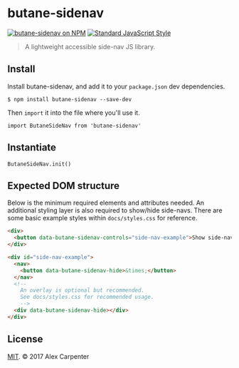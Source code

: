# butane-sidenav

[![butane-sidenav on NPM](https://img.shields.io/npm/v/butane-sidenav.svg?style=flat-square)](https://www.npmjs.com/package/butane-sidenav) [![Standard JavaScript Style](https://img.shields.io/badge/code_style-standard-brightgreen.svg?style=flat-square)](http://standardjs.com/)

> A lightweight accessible side-nav JS library.

## Install

Install butane-sidenav, and add it to your `package.json` dev dependencies.

```
$ npm install butane-sidenav --save-dev
```

Then `import` it into the file where you'll use it.

```es6
import ButaneSideNav from 'butane-sidenav'
```

## Instantiate

```es6
ButaneSideNav.init()
```

## Expected DOM structure

Below is the minimum required elements and attributes needed. An additional styling layer is also required to show/hide side-navs. There are some basic example styles within `docs/styles.css` for reference.

```html
<div>
  <button data-butane-sidenav-controls="side-nav-example">Show side-nav 1</button>
</div>

<div id="side-nav-example">
  <nav>
    <button data-butane-sidenav-hide>&times;</button>
  </nav>
  <!--
    An overlay is optional but recommended.
    See docs/styles.css for recommended usage.
    -->
  <div data-butane-sidenav-hide></div>
</div>
```

## License

[MIT](https://opensource.org/licenses/MIT). © 2017 Alex Carpenter
